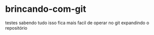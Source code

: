 # brincando-com-git
testes
sabendo tudo isso fica mais facil de operar no git
expandindo o repositório
